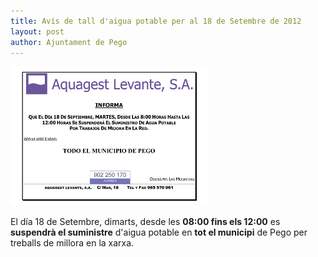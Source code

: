 ```yaml
---
title: Avís de tall d'aigua potable per al 18 de Setembre de 2012
layout: post
author: Ajuntament de Pego
---
```


<a class="salone-image center" href="/images/news/20120917_TallDaigua_big.png">
	<img src="/images/news/20120917_TallDaigua_small.png" alt="tall d'aigua potable" />
</a>

El día 18 de Setembre, dimarts, desde les **08:00 fins els 12:00** es **suspendrà el suministre** d'aigua potable en **tot el municipi** de Pego per treballs de millora en la xarxa.